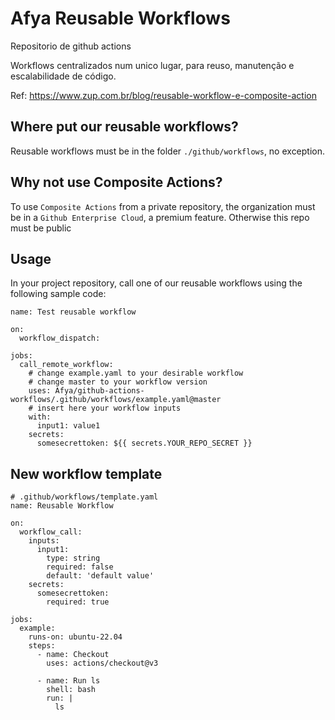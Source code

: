 # Afya Reusable Workflows
Repositorio de github actions

Workflows centralizados num unico lugar, para reuso, manutenção e escalabilidade de código.

Ref: https://www.zup.com.br/blog/reusable-workflow-e-composite-action

## Where put our reusable workflows?
Reusable workflows must be in the folder `./github/workflows`, no exception.

## Why not use Composite Actions?
To use `Composite Actions` from a private repository, the organization must be
in a `Github Enterprise Cloud`, a premium feature. Otherwise this repo must be public

## Usage
In your project repository, call one of our reusable workflows using the following sample code:

```
name: Test reusable workflow

on:
  workflow_dispatch:

jobs:
  call_remote_workflow:
    # change example.yaml to your desirable workflow
    # change master to your workflow version
    uses: Afya/github-actions-workflows/.github/workflows/example.yaml@master
    # insert here your workflow inputs
    with:
      input1: value1
    secrets:
      somesecrettoken: ${{ secrets.YOUR_REPO_SECRET }}
```

## New workflow template
```
# .github/workflows/template.yaml
name: Reusable Workflow

on:
  workflow_call:
    inputs:
      input1:
        type: string
        required: false
        default: 'default value'
    secrets:
      somesecrettoken:
        required: true

jobs:
  example:
    runs-on: ubuntu-22.04
    steps:
      - name: Checkout
        uses: actions/checkout@v3

      - name: Run ls
        shell: bash
        run: |
          ls
 ```

